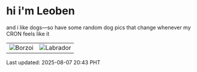 # hi i'm Leoben

and i like dogs—so have some random dog pics that change whenever my CRON feels like it

|  |  |
|--------|----------|
| ![Borzoi](https://random-dog-vercel.vercel.app/api/random-borzoi?v=1754570603) | ![Labrador](https://random-dog-vercel.vercel.app/api/random-labrador?v=1754570603) |

Last updated: 2025-08-07 20:43 PHT
